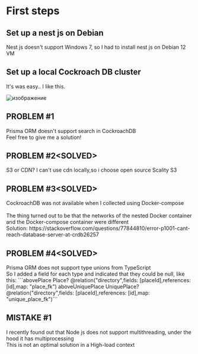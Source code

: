 <h1>First steps</h1>


<h2>Set up a nest js on Debian</h2>
Nest js doesn't support Windows 7, so I had to install nest js on Debian 12 VM 
<h2>Set up a local Cockroach DB cluster</h2>
It's was easy.. I like this.

![изображение](https://github.com/sonytruelove/HA-Contract-service/assets/42536061/623a1c46-ae63-4f9c-bf09-2c786f97ad4e)

<h2>PROBLEM #1</h2>
Prisma ORM doesn't support search in CockroachDB<br>
Feel free to give me a solution!<br>

<h2>PROBLEM #2&lt;SOLVED&gt;</h2>
S3 or CDN? I can't use cdn locally,so i choose open source Scality S3 <br>
<h2>PROBLEM #3&lt;SOLVED&gt;</h2>
CockroachDB was not available when I collected using Docker-compose<br><br>
The thing turned out to be that the networks of the nested Docker container and the Docker-compose container were different
<br>
Solution:
https://stackoverflow.com/questions/77844810/error-p1001-cant-reach-database-server-at-crdb26257


<h2>PROBLEM #4&lt;SOLVED&gt;</h2>
Prisma ORM does not support type unions from TypeScript<br>
So I added a field for each type and indicated that they could be null, like this:
```abovePlace Place? @relation("directory",fields: [placeId],references: [id],map: "place_fk")
  aboveUniquePlace UniquePlace? @relation("directory",fields: [placeId],references: [id],map: "unique_place_fk")```
 

<h2>MISTAKE #1</h2>
I recently found out that Node js does not support multithreading, under the hood it has multiprocessing<br>
This is not an optimal solution in a High-load context